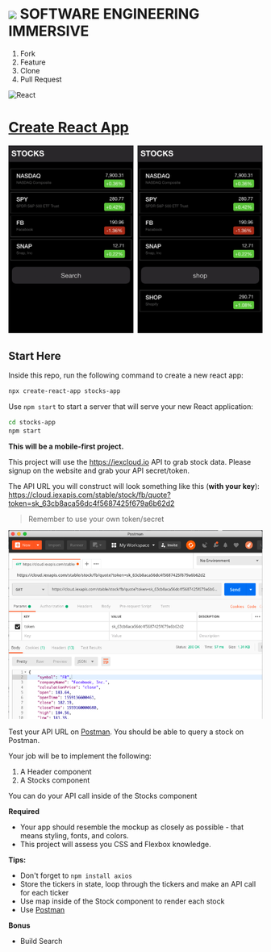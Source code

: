 # ![](https://ga-dash.s3.amazonaws.com/production/assets/logo-9f88ae6c9c3871690e33280fcf557f33.png)  SOFTWARE ENGINEERING IMMERSIVE

1. Fork
1. Feature
1. Clone
1. Pull Request

![React](https://www.import.io/wp-content/uploads/2017/10/React-logo-1.png)

# [Create React App](https://facebook.github.io/create-react-app)

![](stocks-app.png)

## Start Here

Inside this repo, run the following command to create a new react app:

```sh
npx create-react-app stocks-app
```

Use `npm start` to start a server that will serve your new React application:

```bash
cd stocks-app
npm start
```
**This will be a mobile-first project.**

This project will use the https://iexcloud.io API to grab stock data. Please signup on the website and grab your API secret/token.

The API URL you will construct will look something like this (**with your key**): https://cloud.iexapis.com/stable/stock/fb/quote?token=sk_63cb8aca56dc4f5687425f679a6b62d2

> Remember to use your own token/secret

![](postman.png)

Test your API URL on [Postman](https://www.getpostman.com).
You should be able to query a stock on Postman.

Your job will be to implement the following:

1. A Header component
1. A Stocks component

You can do your API call inside of the Stocks component

**Required**
- Your app should resemble the mockup as closely as possible - that means styling, fonts, and colors.
- This project will assess you CSS and Flexbox knowledge.

**Tips:**
- Don't forget to `npm install axios`
- Store the tickers in state, loop through the tickers and make an API call for each ticker
- Use map inside of the Stock component to render each stock
- Use [Postman](https://www.getpostman.com)

**Bonus**
- Build Search


